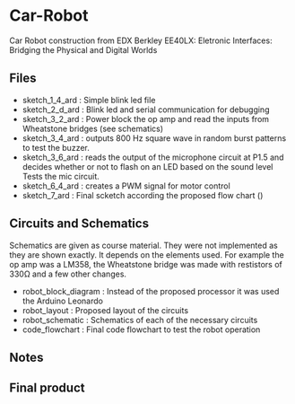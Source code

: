 # Car-Robot
Car Robot construction from EDX Berkley EE40LX: Eletronic Interfaces: Bridging the Physical and Digital Worlds

## Files


* sketch_1_4_ard : Simple blink led file
* sketch_2_d_ard : Blink led and serial communication for debugging
* sketch_3_2_ard : Power block the op amp and read the inputs from Wheatstone bridges (see schematics) 
* sketch_3_4_ard : outputs 800 Hz square wave in random burst patterns to test the buzzer.
* sketch_3_6_ard : reads the output of the microphone circuit at P1.5 and decides whether or not to flash on an LED based on the sound level Tests the mic circuit.
* sketch_6_4_ard : creates a PWM signal for motor control
* sketch_7_ard : Final scketch according the proposed flow chart ()

## Circuits and Schematics

Schematics are given as course material. They were not implemented as they are shown exactly. It depends on the elements used.
For example the op amp was a LM358, the Wheatstone bridge was made with restistors of 330Ω and a few other changes.

* robot_block_diagram : Instead of the proposed processor it was used the Arduino Leonardo
* robot_layout : Proposed layout of the circuits
* robot_schematic : Schematics of each of the necessary circuits
* code_flowchart : Final code flowchart to test the robot operation

## Notes

## Final product
